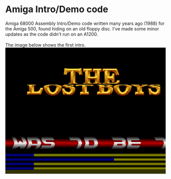 # Amiga Intro/Demo code 
Amiga 68000 Assembly Intro/Demo code written many years ago (1988) for the Amiga 500, found hiding on an old floppy disc.
I've made some minor updates as the code didn't run on an A1200.
<br>
<br>
The image below shows the first intro.
![](Intro_one.png)